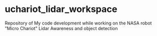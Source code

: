 # uchariot_lidar_workspace
Repository of My code development while working on the NASA robot "Micro Chariot" Lidar Awareness and object detection
